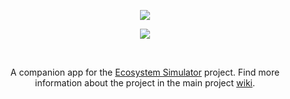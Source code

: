 
<p align="center">

<a href="https://github.com/sayansil/Ecosystem-android">
  <img src="https://ecosystem-simulation.web.app/assets/img/eco-android.png" />
</a>

</p>



<!-- Badges -->

<p align="center">
<a href="https://github.com/sayansil/Ecosystem/blob/master/LICENSE">
        <img src="https://img.shields.io/badge/license-GPL%20v3-yellow.svg" /></a>
</p>


<br>

<p align="center">
A companion app for the <a href="https://github.com/sayansil/Ecosystem">Ecosystem Simulator</a> project. Find more information about the project in the main project <a href="https://github.com/sayansil/Ecosystem/wiki">wiki</a>.
</p>

<br>
